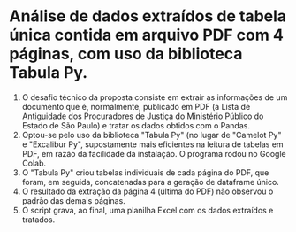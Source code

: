 # Análise de dados extraídos de tabela única contida em arquivo PDF com 4 páginas, com uso da biblioteca Tabula Py.

1) O desafio técnico da proposta consiste em extrair as informações de um documento que é, normalmente, publicado em PDF (a Lista de Antiguidade dos Procuradores de Justiça do Ministério Público do Estado de São Paulo) e tratar os dados obtidos com o Pandas.
2) Optou-se pelo uso da biblioteca "Tabula Py" (no lugar de "Camelot Py" e "Excalibur Py", supostamente mais eficientes na leitura de tabelas em PDF, em razão da facilidade da instalação. O programa rodou no Google Colab.
3) O "Tabula Py" criou tabelas individuais de cada página do PDF, que foram, em seguida, concatenadas para a geração de dataframe único.
4) O resultado da extração da página 4 (última do PDF) não observou o padrão das demais páginas.
5) O script grava, ao final, uma planilha Excel com os dados extraídos e tratados.
